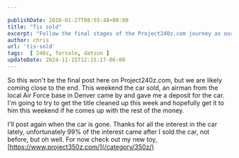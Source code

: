 ```yaml
---

publishDate: 2010-01-27T08:55:48+00:00
title: "Tis sold"
excerpt: "Follow the final stages of the Project240z.com journey as our precious car finds a new home with an airman. Stay tuned for more!"
author: chris
url: 'tis-sold'
tags:  [ 240z, forsale, datsun ] 
updateDate: 2024-11-15T12:15:17-06:00
---
```


So this won't be the final post here on Project240z.com, but we are likely coming close to the end. This weekend the car sold, an airman from the local Air Force base in Denver came by and gave me a deposit for the car. I'm going to try to get the title cleaned up this week and hopefully get it to him this weekend if he comes up with the rest of the money.

I'll post again when the car is gone. Thanks for all the interest in the car lately, unfortunately 99% of the interest came after I sold the car, not before, but oh well. For now check out my new toy, [https://www.project350z.com/](/category/350z/)
